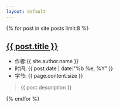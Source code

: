 ```yaml
---
layout: default
---	
```


<div class="col-mb-12 col-8" id="main" role="main">
{% for post in site.posts limit:8 %}
<article class="post" itemscope itemtype="http://schema.org/BlogPosting">
            <h2 class="post-title" itemprop="name headline">
                <a itemprop="url"
                   href="{{ post.url }}">{{ post.title }}</a>
            </h2>
        <ul class="post-meta">
            <li itemprop="author" itemscope itemtype="http://schema.org/Person">
                作者:{{ site.author.name }}
            </li>
            <li>时间: <time datetime="{{ post.date | date:"%b %e, %Y" }}" itemprop="datePublished">{{ post.date | date:"%b %e, %Y" }}</time>
            </li>
            <li>字节: {{ page.content.size }}
            </li>
        </ul>
            <div class="post-content" itemprop="articleBody">
		<blockquote>{{ post.description }}</blockquote>
			</div>
        </article>
			{% endfor %}</div>
